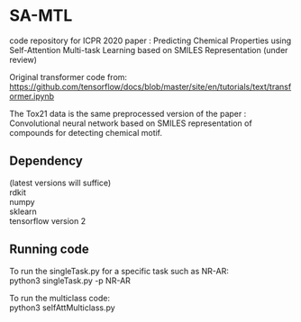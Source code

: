 # SA-MTL
code repository for ICPR 2020 paper : Predicting Chemical Properties using Self-Attention Multi-task Learning based on SMILES Representation (under review) 

Original transformer code from: https://github.com/tensorflow/docs/blob/master/site/en/tutorials/text/transformer.ipynb

The Tox21 data is the same preprocessed version of the paper : Convolutional neural network based on SMILES representation of compounds for detecting chemical motif.

## Dependency  
(latest versions will suffice)  
rdkit   
numpy  
sklearn  
tensorflow version 2  

## Running code
To run the singleTask.py for a specific task such as NR-AR:   
python3 singleTask.py -p NR-AR  
  
  
To run the multiclass code:  
python3 selfAttMulticlass.py

